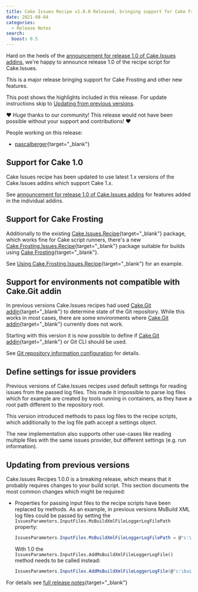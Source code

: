 ```yaml
---
title: Cake Issues Recipe v1.0.0 Released, bringing support for Cake Frosting
date: 2021-08-04 
categories:
  - Release Notes
search:
  boost: 0.5
---
```


Hard on the heels of the [announcement for release 1.0 of Cake.Issues addins],
we're happy to announce release 1.0 of the recipe script for Cake.Issues.

This is a major release bringing support for Cake Frosting and other new features.

[announcement for release 1.0 of Cake.Issues addins]: 2021-07-28-cake-issues-v1.0.0-released.md

<!-- more -->

This post shows the highlights included in this release.
For update instructions skip to [Updating from previous versions](#updating-from-previous-versions).

❤ Huge thanks to our community! This release would not have been possible without your support and contributions! ❤

People working on this release:

* [pascalberger](https://github.com/pascalberger){target="_blank"}

## Support for Cake 1.0

Cake Issues recipe has been updated to use latest 1.x versions of the Cake.Issues addins which support Cake 1.x.

See [announcement for release 1.0 of Cake.Issues addins] for features added in the individual addins.

## Support for Cake Frosting

Additionally to the existing [Cake.Issues.Recipe]{target="_blank"} package, which works fine for Cake script runners, there's a new
[Cake.Frosting.Issues.Recipe]{target="_blank"} package suitable for builds using [Cake Frosting]{target="_blank"}.

See [Using Cake.Frosting.Issues.Recipe]{target="_blank"} for an example.

[Cake Frosting]: https://cakebuild.net/docs/running-builds/runners/cake-frosting
[Cake.Issues.Recipe]: https://www.nuget.org/packages/Cake.Issues.Recipe/
[Cake.Frosting.Issues.Recipe]: https://www.nuget.org/packages/Cake.Frosting.Issues.Recipe/
[Using Cake.Frosting.Issues.Recipe]: ../../documentation/usage/recipe/using-cake-frosting-issues-recipe.md

## Support for environments not compatible with Cake.Git addin

In previous versions Cake.Issues recipes had used [Cake.Git addin]{target="_blank"} to determine state of the Git repository.
While this works in most cases, there are some environments where [Cake.Git addin]{target="_blank"} currently does not work.

Starting with this version it is now possible to define if [Cake.Git addin]{target="_blank"} or Git CLI should be used.

See [Git repository information configuration](../../documentation/recipe/configuration.md#git-repository-information) for details.

[Cake.Git addin]: https://cakebuild.net/extensions/cake-git/

## Define settings for issue providers

Previous versions of Cake.Issues recipes used default settings for reading issues from the passed log files.
This made it impossible to parse log files which for example are created by tools running in containers,
as they have a root path different to the repository root.

This version introduced methods to pass log files to the recipe scripts, which additionally to the log file path
accept a settings object.

The new implementation also supports other use-cases like reading multiple files with the same issues provider,
but different settings (e.g. run information).

## Updating from previous versions

Cake.Issues Recipes 1.0.0 is a breaking release, which means that it probably requires changes to your build script.
This section documents the most common changes which might be required:

* Properties for passing input files to the recipe scripts have been replaced by methods.
  As an example, in previous versions MsBuild XML log files could be passed by setting the
  `IssuesParameters.InputFiles.MsBuildXmlFileLoggerLogFilePath` property:

  ```csharp
  IssuesParameters.InputFiles.MsBuildXmlFileLoggerLogFilePath = @"c:\build\msbuild.log";
  ```

  With 1.0 the `IssuesParameters.InputFiles.AddMsBuildXmlFileLoggerLogFile()` method needs to be called instead:

  ```csharp
  IssuesParameters.InputFiles.AddMsBuildXmlFileLoggerLogFile(@"c:\build\msbuild.log");
  ```

For details see [full release notes](https://github.com/cake-contrib/Cake.Issues.Recipe/releases/tag/1.0.0){target="_blank"}
